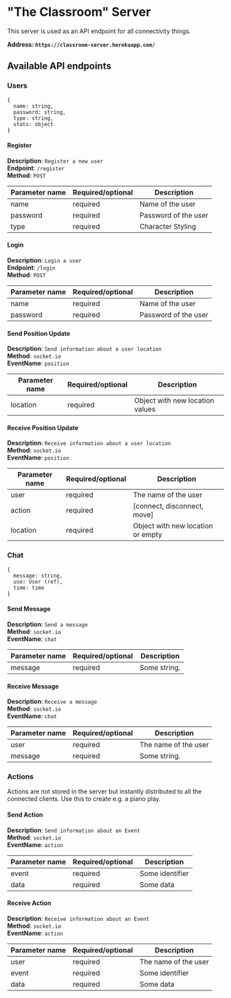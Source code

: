 # "The Classroom" Server

This server is used as an API endpoint for all connectivity things.

**Address: `https://classroom-server.herokuapp.com/`**

## Available API endpoints

### Users

```
{
  name: string,
  password: string,
  type: string,
  stats: object
}
```

#### Register

**Description**: `Register a new user`<br />
**Endpoint**: `/register`<br />
**Method**: `POST`<br />

| Parameter name | Required/optional | Description          |
| -------------- | ----------------- | -------------------- |
| name           | required          | Name of the user     |
| password       | required          | Password of the user |
| type           | required          | Character Styling    |

#### Login

**Description**: `Login a user`<br />
**Endpoint**: `/login`<br />
**Method**: `POST`<br />

| Parameter name | Required/optional | Description          |
| -------------- | ----------------- | -------------------- |
| name           | required          | Name of the user     |
| password       | required          | Password of the user |

#### Send Position Update

**Description**: `Send information about a user location`<br />
**Method**: `socket.io`<br />
**EventName**: `position`<br />

| Parameter name | Required/optional | Description                     |
| -------------- | ----------------- | ------------------------------- |
| location       | required          | Object with new location values |

#### Receive Position Update

**Description**: `Receive information about a user location`<br />
**Method**: `socket.io`<br />
**EventName**: `position`<br />

| Parameter name | Required/optional | Description                       |
| -------------- | ----------------- | --------------------------------- |
| user           | required          | The name of the user              |
| action         | required          | [connect, disconnect, move]       |
| location       | required          | Object with new location or empty |

### Chat

```
{
  message: string,
  use: User (ref),
  time: time
}
```

#### Send Message

**Description**: `Send a message`<br />
**Method**: `socket.io`<br />
**EventName**: `chat`<br />

| Parameter name | Required/optional | Description  |
| -------------- | ----------------- | ------------ |
| message        | required          | Some string. |

#### Receive Message

**Description**: `Receive a message`<br />
**Method**: `socket.io`<br />
**EventName**: `chat`<br />

| Parameter name | Required/optional | Description          |
| -------------- | ----------------- | -------------------- |
| user           | required          | The name of the user |
| message        | required          | Some string.         |

### Actions

Actions are not stored in the server but instantly distributed to all the connected clients.
Use this to create e.g. a piano play.

#### Send Action

**Description**: `Send information about an Event`<br />
**Method**: `socket.io`<br />
**EventName**: `action`<br />

| Parameter name | Required/optional | Description     |
| -------------- | ----------------- | --------------- |
| event          | required          | Some identifier |
| data           | required          | Some data       |

#### Receive Action

**Description**: `Receive information about an Event`<br />
**Method**: `socket.io`<br />
**EventName**: `action`<br />

| Parameter name | Required/optional | Description          |
| -------------- | ----------------- | -------------------- |
| user           | required          | The name of the user |
| event          | required          | Some identifier      |
| data           | required          | Some data            |
